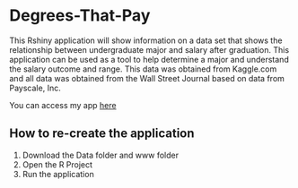 # Degrees-That-Pay
This Rshiny application will show information on a data set that shows the relationship between undergraduate major and salary after graduation. This application can be used as a tool to help determine a major and understand the salary outcome and range. This data was obtained from Kaggle.com and all data was obtained from the Wall Street Journal based on data from Payscale, Inc. 

You can access my app [here](https://ccarbon6.shinyapps.io/Final-Project/)

## How to re-create the application
1. Download the Data folder and www folder
2. Open the R Project
3. Run the application

